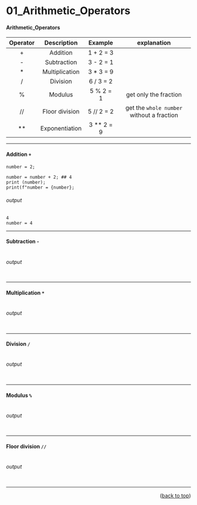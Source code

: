<a name="topage"></a>

# 01_Arithmetic_Operators


#### Arithmetic_Operators


| Operator | Description | Example | explanation | 
| :-: | :-: | :-: | :-: |
| + | Addition | 1 + 2 = 3  | |
| - | Subtraction | 3 - 2 = 1  | |
| * | Multiplication | 3 * 3 = 9 | |
| / | Division | 6 / 3 = 2  | |
| % | Modulus | 5 % 2 = 1 | get only the fraction |
| // | Floor division | 5 // 2 = 2 | get the `whole number` without a fraction |
| ** | Exponentiation | 3 ** 2 = 9 | |


----

#### Addition `+`
```
number = 2;

number = number + 2; ## 4
print (number);
print(f"number = {number};
```

###### output
```
4
number = 4
```

----

#### Subtraction `-`
```
```

###### output
```
```

----

#### Multiplication `*`
```
```

###### output
```
```

----

#### Division `/`
```
```

###### output
```
```

----

#### Modulus `%`
```
```

###### output
```
```

----

#### Floor division `//`
```
```

###### output
```
```


----

<p align="right">(<a href="#topage">back to top</a>)</p>
<br/>
